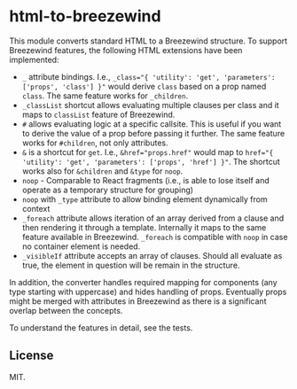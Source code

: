 # html-to-breezewind

This module converts standard HTML to a Breezewind structure. To support Breezewind features, the following HTML extensions have been implemented:

* `_` attribute bindings. I.e., `_class="{ 'utility': 'get', 'parameters': ['props', 'class'] }"` would derive `class` based on a prop named `class`. The same feature works for `_children`.
* `_classList` shortcut allows evaluating multiple clauses per class and it maps to `classList` feature of Breezewind.
* `#` allows evaluating logic at a specific callsite. This is useful if you want to derive the value of a prop before passing it further. The same feature works for `#children`, not only attributes.
* `&` is a shortcut for `get`. I.e., `&href="props.href"` would map to `href="{ 'utility': 'get', 'parameters': ['props', 'href'] }"`. The shortcut works also for `&children` and `&type` for `noop`.
* `noop` - Comparable to React fragments (i.e., is able to lose itself and operate as a temporary structure for grouping)
* `noop` with `_type` attribute to allow binding element dynamically from context
* `_foreach` attribute allows iteration of an array derived from a clause and then rendering it through a template. Internally it maps to the same feature available in Breezewind. `_foreach` is compatible with `noop` in case no container element is needed.
* `_visibleIf` attribute accepts an array of clauses. Should all evaluate as true, the element in question will be remain in the structure.

In addition, the converter handles required mapping for components (any type starting with uppercase) and hides handling of props. Eventually props might be merged with attributes in Breezewind as there is a significant overlap between the concepts.

To understand the features in detail, see the tests.

## License

MIT.
